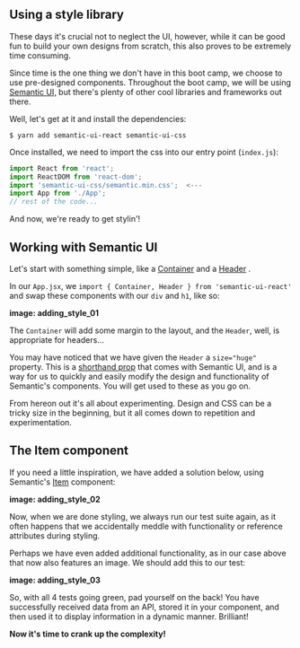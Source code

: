 ## Using a style library
These days it's crucial not to neglect the UI, however, while it can be good fun to build your own designs from scratch, this also proves to be extremely time consuming.  

Since time is the one thing we don't have in this boot camp, we choose to use pre-designed components. 
Throughout the boot camp, we will be using [Semantic UI,](https://react.semantic-ui.com/) but there's plenty of other cool libraries and frameworks out there. 

Well, let's get at it and install the dependencies:  

```
$ yarn add semantic-ui-react semantic-ui-css
```  

Once installed, we need to import the css into our entry point (`index.js`):  
```javascript
import React from 'react';
import ReactDOM from 'react-dom';
import 'semantic-ui-css/semantic.min.css';  <---
import App from './App';
// rest of the code...
```

And now, we're ready to get stylin'!

## Working with Semantic UI
Let's start with something simple, like a [Container](https://react.semantic-ui.com/elements/container/)   and a [Header](https://react.semantic-ui.com/elements/header/)  .  

In our `App.jsx`, we `import { Container, Header } from 'semantic-ui-react'` and swap these components with our `div` and `h1`, like so:

**image: adding_style_01**

The `Container` will add some margin to the layout, and the `Header`, well, is appropriate for headers...  

You may have noticed that we have given the `Header` a `size="huge"` property. This is a [shorthand prop](https://react.semantic-ui.com/shorthand-props) that comes with Semantic UI, and is a way for us to quickly and easily modify the design and functionality of Semantic's components. You will get used to these as you go on.  

From hereon out it's all about experimenting. Design and CSS can be a tricky size in the beginning, but it all comes down to repetition and experimentation.

## The Item component
If you need a little inspiration, we have added a solution below, using Semantic's [Item](https://react.semantic-ui.com/views/item/) component:

**image: adding_style_02**

Now, when we are done styling, we always run our test suite again, as it often happens that we accidentally meddle with functionality or reference attributes during styling. 

Perhaps we have even added additional functionality, as in our case above that now also features an image. We should add this to our test:

**image: adding_style_03**

So, with all 4 tests going green, pad yourself on the back! You have successfully received data from an API, stored it in your component, and then used it to display information in a dynamic manner. Brilliant! 

**Now it's time to crank up the complexity!**